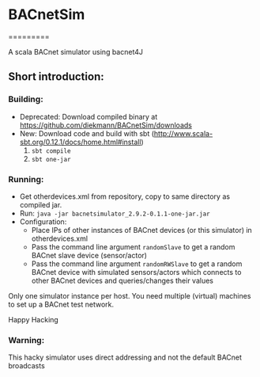 # BACnetSim
=========

A scala BACnet simulator using bacnet4J


## Short introduction:



### Building:

* Deprecated: Download compiled binary at https://github.com/diekmann/BACnetSim/downloads
* New: Download code and build with sbt (http://www.scala-sbt.org/0.12.1/docs/home.html#install)
    1. `sbt compile`
    2. `sbt one-jar`

  
### Running:

* Get otherdevices.xml from repository, copy to same directory as compiled jar.
* Run: `java -jar bacnetsimulator_2.9.2-0.1.1-one-jar.jar`
* Configuration:
    * Place IPs of other instances of BACnet devices (or this simulator) in otherdevices.xml
    * Pass the command line argument `randomSlave` to get a random BACnet slave device (sensor/actor)
    * Pass the command line argument `randomRWSlave` to get a random BACnet device with simulated sensors/actors which connects to other BACnet devices and queries/changes their values


Only one simulator instance per host. You need multiple (virtual) machines to set up a BACnet test network.

Happy Hacking

### Warning:
This hacky simulator uses direct addressing and not the default BACnet broadcasts

